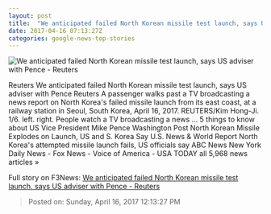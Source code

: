```yaml
---
layout: post
title:  "We anticipated failed North Korean missile test launch, says US adviser with Pence - Reuters"
date: 2017-04-16 07:13:27Z
categories: google-news-top-stories
---
```


![We anticipated failed North Korean missile test launch, says US adviser with Pence - Reuters](http://s2.reutersmedia.net/resources/r/?m=02&d=20170416&t=2&i=1180765704&w=&fh=545px&fw=&ll=&pl=&sq=&r=LYNXMPED3F01I)

Reuters We anticipated failed North Korean missile test launch, says US adviser with Pence Reuters A passenger walks past a TV broadcasting a news report on North Korea's failed missile launch from its east coast, at a railway station in Seoul, South Korea, April 16, 2017. REUTERS/Kim Hong-Ji. 1/6. left. right. People watch a TV broadcasting a news ... 5 things to know about US Vice President Mike Pence Washington Post North Korean Missile Explodes on Launch, US and S. Korea Say U.S. News & World Report North Korea's attempted missile launch fails, US officials say ABC News New York Daily News - Fox News - Voice of America - USA TODAY all 5,968 news articles »


Full story on F3News: [We anticipated failed North Korean missile test launch, says US adviser with Pence - Reuters](http://www.f3nws.com/n/CurcFE)

> Posted on: Sunday, April 16, 2017 12:13:27 PM
